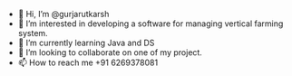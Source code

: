 - 👋 Hi, I’m @gurjarutkarsh
- 👀 I’m interested in developing a software for managing vertical farming system.
- 🌱 I’m currently learning Java and DS
- 💞️ I’m looking to collaborate on one of my project.
- 📫 How to reach me +91 6269378081

<!---
gurjarutkarsh/gurjarutkarsh is a ✨ special ✨ repository because its `README.md` (this file) appears on your GitHub profile.
You can click the Preview link to take a look at your changes.
--->
